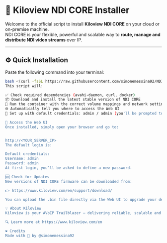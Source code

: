 # 🚀 Kiloview NDI CORE Installer

Welcome to the official script to install **Kiloview NDI CORE** on your cloud or on-premise machine.  
NDI CORE is your flexible, powerful and scalable way to **route, manage and distribute NDI video streams** over IP.

---

## ⚙️ Quick Installation

Paste the following command into your terminal:

```bash
bash <(curl -fsSL https://raw.githubusercontent.com/simonemessina92/NDICORE/main/NDICORE.sh)
This script will:

✅ Check required dependencies (avahi-daemon, curl, docker)
📦 Download and install the latest stable version of NDI CORE
🐳 Run the container with the correct volume mappings and network settings
🌐 Automatically tell you where to access the Web UI
🔐 Set up with default credentials: admin / admin (you'll be prompted to change password at first login)

🔗 Access the Web UI
Once installed, simply open your browser and go to:


http://<YOUR_SERVER_IP>
The default login is:

Default credentials:
Username: admin
Password: admin
At first login, you’ll be asked to define a new password.

🆕 Check for Updates
New versions of NDI CORE firmware can be downloaded from:

👉 https://www.kiloview.com/en/support/download/

You can upload the .bin file directly via the Web UI to upgrade your deployment.

💡 About Kiloview
Kiloview is your AVoIP Trailblazer – delivering reliable, scalable and intuitive solutions to help you manage video over IP with ease.

🔍 Learn more at https://www.kiloview.com/en

❤️ Credits
Made with 💙 by @simonemessina92
